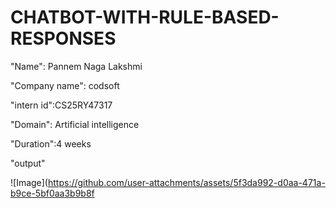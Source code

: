 # CHATBOT-WITH-RULE-BASED-RESPONSES

"Name": Pannem Naga Lakshmi 

"Company name": codsoft 

"intern id":CS25RY47317

"Domain": Artificial intelligence 

"Duration":4 weeks 

"output"

![Image](https://github.com/user-attachments/assets/5f3da992-d0aa-471a-b9ce-5bf0aa3b9b8f





